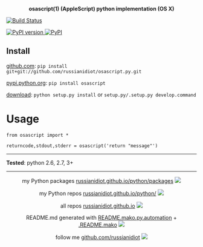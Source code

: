 <p align="center">
	<b>osascript(1) (AppleScript) python implementation (OS X)</b>
</p>

<p>
	<a href="https://travis-ci.org/russianidiot/osascript.py" class="reference external">
		<img src="https://travis-ci.org/russianidiot/osascript.py.svg?branch=master" alt="Build Status">
	</a>
	<!--
	<a href="https://codecov.io/github/russianidiot/osascript.py/">
		<img src="https://img.shields.io/codecov/c/github/russianidiot/osascript.py.svg" alt="Codecov">
	</a>
	-->
</p>
<p>
	<a href="http://badge.fury.io/py/osascript" class="reference external">
		<img src="https://badge.fury.io/py/osascript.svg" alt="PyPI version">
	</a>
	<a href="https://pypi.python.org/pypi/osascript">
		<img src="https://img.shields.io/pypi/pyversions/osascript.svg" alt="PyPI">
	</a>

</p>

	
Install
-------

[github.com](http://github.com/russianidiot/osascript.py):
`pip install git+git://github.com/russianidiot/osascript.py.git`

[pypi.python.org](https://pypi.python.org): `pip install osascript`

[download](https://github.com/russianidiot/osascript.py/archive/master.zip): `python setup.py install` or `setup.py/.setup.py develop.command` 

	

	

Usage 
=====
```
from osascript import *

returncode,stdout,stderr = osascript('return "message"')
```

---

**Tested**: python 2.6, 2.7, 3+

---

<p align="center">
my Python packages 
<a href="http://russianidiot.github.io/python/packages">russianidiot.github.io/python/packages</a> <img src="http://russianidiot.github.io/images/python/16.png" />
</p>
<p align="center">
my Python repos <a href="http://russianidiot.github.io/python/">russianidiot.github.io/python/</a>
<img src="http://russianidiot.github.io/images/python/16.png" />
</p>

<p align="center">
	all repos <a href="http://russianidiot.github.io/">russianidiot.github.io</a> <img src="http://russianidiot.github.io/images/star/16.png" />
</p>

<p align="center">
	README.md generated with <a href="https://github.com/russianidiot/README.mako.py.automation">README.mako.py.automation</a> + <a href="https://github.com/russianidiot/.README.mako">.README.mako</a> 
<img src="http://russianidiot.github.io/images/book/16.png">
</p>

<p align="center">
	follow me <a href="http://github.com/russianidiot">github.com/russianidiot</a>
<img src="http://russianidiot.github.io/images/github/16.png" />
</p>